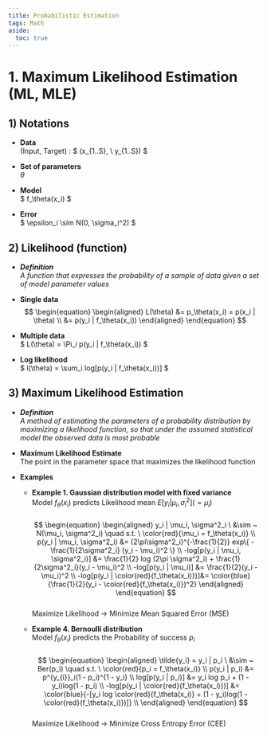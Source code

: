 ```yaml
---
title: Probabilistic Estimation
tags: Math
aside:
  toc: true
---
```


<!--more-->

# 1. Maximum Likelihood Estimation (ML, MLE)
## 1) Notations
- **Data** <br>
(Input, Target) : $ (x_{1..S}, \ y_{1..S}) $

- **Set of parameters** <br>
$\theta$

- **Model** <br>
$ f_\theta(x_i) $

- **Error** <br>
$ \epsilon_i \sim N(0, \sigma_i^2) $


## 2) Likelihood (function)
- ***Definition*** <br>
*A function that expresses the probability of a sample of data given a set of model parameter values*

- **Single data** <br>
$$
\begin{equation}
\begin{aligned}
  L(\theta) &= p_\theta(x_i) = p(x_i | \theta) \\
  &= p(y_i | f_\theta(x_i))
\end{aligned}
\end{equation}
$$

- **Multiple data** <br>
$ L(\theta) = \Pi_i p(y_i | f_\theta(x_i)) $

- **Log likelihood** <br>
$ l(\theta) = \sum_i log[p(y_i | f_\theta(x_i))] $


## 3) Maximum Likelihood Estimation
- ***Definition*** <br>
*A method of estimating the parameters of a probability distribution by maximizing a likelihood function, so that under the assumed statistical model the observed data is most probable*

- **Maximum Likelihood Estimate** <br>
The point in the parameter space that maximizes the likelihood function

- **Examples** <br>
  - **Example 1. Gaussian distribution model with fixed variance** <br>
  Model $f_\theta(x_i)$ predicts Likelihood mean $E[y_i | \mu_i, \sigma^2_i] (= \mu_i$) <br><br>
  $$
  \begin{equation}
  \begin{aligned}
    y_i | \mu_i, \sigma^2_i \ &\sim ~ N(\mu_i, \sigma^2_i) \quad s.t. \  \color{red}{\mu_i = f_\theta(x_i)} \\
    p(y_i | \mu_i, \sigma^2_i) &= (2\pi\sigma^2_i)^{-\frac{1}{2}} exp\{ -\frac{1}{2\sigma^2_i} (y_i - \mu_i)^2 \} \\
    -log[p(y_i | \mu_i, \sigma^2_i)] &= \frac{1}{2} log (2\pi \sigma^2_i) + \frac{1}{2\sigma^2_i}(y_i - \mu_i)^2 \\
    -log[p(y_i | \mu_i)] &∝ \frac{1}{2}(y_i - \mu_i)^2 \\
    -log[p(y_i | \color{red}{f_\theta(x_i)})]&= \color{blue}{\frac{1}{2}(y_i - \color{red}{f_\theta(x_i)})^2}
  \end{aligned}
  \end{equation}
  $$ <br>
  Maximize Likelihood → Minimize Mean Squared Error (MSE)

  - **Example 4. Bernoulli distribution** <br>
  Model $f_\theta(x_i)$ predicts the Probability of success $p_i$ <br><br>
  $$
  \begin{equation}
  \begin{aligned}
    \tilde{y_i} = y_i | p_i \ &\sim ~ Ber(p_i) \quad s.t. \  \color{red}{p_i = f_\theta(x_i)} \\
    p(y_i | p_i) &= p^{y_{i}}_i(1 - p_i)^{1 - y_i} \\
    log[p(y_i | p_i)] &= y_i log p_i + (1 - y_i)log(1 - p_i) \\
    -log[p(y_i | \color{red}{f_\theta(x_i)})] &= \color{blue}{-[y_i log \color{red}{f_\theta(x_i)} + (1 - y_i)log(1 - \color{red}{f_\theta(x_i)})]} \\
  \end{aligned}
  \end{equation}
  $$ <br>
  Maximize Likelihood → Minimize Cross Entropy Error (CEE)

